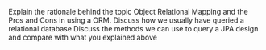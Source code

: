 Explain the rationale behind the topic Object Relational Mapping and the Pros and Cons in using a ORM.
Discuss how we usually have queried a relational database
Discuss the methods we can use to query a JPA design and compare with what you explained above
